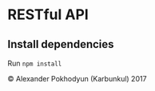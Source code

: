 # RESTful API

## Install dependencies

Run `npm install`

&#169; Alexander Pokhodyun (Karbunkul) 2017
